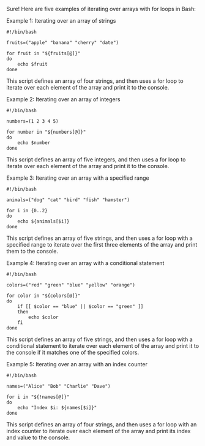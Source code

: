 Sure! Here are five examples of iterating over arrays with for loops in Bash:

Example 1: Iterating over an array of strings

```
#!/bin/bash

fruits=("apple" "banana" "cherry" "date")

for fruit in "${fruits[@]}"
do
    echo $fruit
done
```

This script defines an array of four strings, and then uses a for loop to iterate over each element of the array and print it to the console.

Example 2: Iterating over an array of integers

```
#!/bin/bash

numbers=(1 2 3 4 5)

for number in "${numbers[@]}"
do
    echo $number
done
```

This script defines an array of five integers, and then uses a for loop to iterate over each element of the array and print it to the console.

Example 3: Iterating over an array with a specified range

```
#!/bin/bash

animals=("dog" "cat" "bird" "fish" "hamster")

for i in {0..2}
do
    echo ${animals[$i]}
done
```

This script defines an array of five strings, and then uses a for loop with a specified range to iterate over the first three elements of the array and print them to the console.

Example 4: Iterating over an array with a conditional statement

```
#!/bin/bash

colors=("red" "green" "blue" "yellow" "orange")

for color in "${colors[@]}"
do
    if [[ $color == "blue" || $color == "green" ]]
    then
        echo $color
    fi
done
```

This script defines an array of five strings, and then uses a for loop with a conditional statement to iterate over each element of the array and print it to the console if it matches one of the specified colors.

Example 5: Iterating over an array with an index counter

```
#!/bin/bash

names=("Alice" "Bob" "Charlie" "Dave")

for i in "${!names[@]}"
do
    echo "Index $i: ${names[$i]}"
done
```

This script defines an array of four strings, and then uses a for loop with an index counter to iterate over each element of the array and print its index and value to the console.